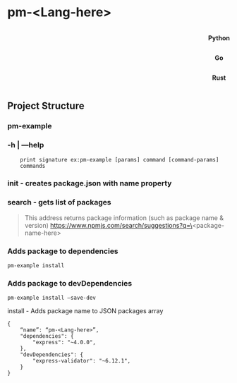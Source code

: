 # pm-\<Lang-here\>

<div style="display:flex; justify-content:center; align-items: center; flex-direction:column; width: 100vw;">
    <p style="font-weight: bold;">Python</p>
    <p style="font-weight: bold;">Go</p>
    <p style="font-weight: bold;">Rust</p>
</div>

## Project Structure

### pm-example 
### -h | —help
```
	print signature ex:pm-example [params] command [command-params]  
	commands 
```

### init <name> - creates package.json with name property

### search - gets list of packages

> This address returns package information (such as package name & version)
> https://www.npmjs.com/search/suggestions?q=\<package-name-here\>

### Adds package to dependencies
```pm-example install```

### Adds package to devDependencies
```pm-example install —save-dev```

install - Adds package name to JSON packages array
```
{
	“name”: “pm-<Lang-here>”,
	"dependencies": {
		"express": "~4.0.0",
	},
	"devDependencies": {
		"express-validator": "~6.12.1",
	}
}
```